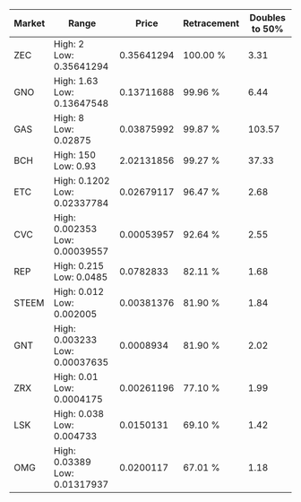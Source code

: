 | Market | Range | Price| Retracement | Doubles to 50% |
| --- | --- | --- | --- | --- |
| ZEC | High: 2<br />Low: 0.35641294 | 0.35641294 | 100.00 % | 3.31 |
| GNO | High: 1.63<br />Low: 0.13647548 | 0.13711688 | 99.96 % | 6.44 |
| GAS | High: 8<br />Low: 0.02875 | 0.03875992 | 99.87 % | 103.57 |
| BCH | High: 150<br />Low: 0.93 | 2.02131856 | 99.27 % | 37.33 |
| ETC | High: 0.1202<br />Low: 0.02337784 | 0.02679117 | 96.47 % | 2.68 |
| CVC | High: 0.002353<br />Low: 0.00039557 | 0.00053957 | 92.64 % | 2.55 |
| REP | High: 0.215<br />Low: 0.0485 | 0.0782833 | 82.11 % | 1.68 |
| STEEM | High: 0.012<br />Low: 0.002005 | 0.00381376 | 81.90 % | 1.84 |
| GNT | High: 0.003233<br />Low: 0.00037635 | 0.0008934 | 81.90 % | 2.02 |
| ZRX | High: 0.01<br />Low: 0.0004175 | 0.00261196 | 77.10 % | 1.99 |
| LSK | High: 0.038<br />Low: 0.004733 | 0.0150131 | 69.10 % | 1.42 |
| OMG | High: 0.03389<br />Low: 0.01317937 | 0.0200117 | 67.01 % | 1.18 |
